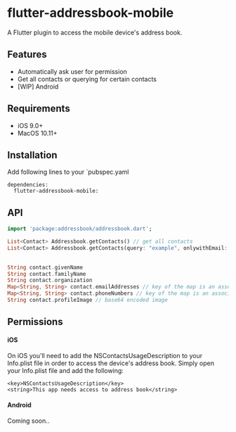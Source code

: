 # flutter-addressbook-mobile
A Flutter plugin to access the mobile device's address book.

## Features
* Automatically ask user for permission
* Get all contacts or querying for certain contacts
* [WIP] Android

## Requirements
* iOS 9.0+
* MacOS 10.11+

## Installation
Add following lines to your `pubspec.yaml
```
dependencies:
  flutter-addressbook-mobile:
```

## API
```dart
import 'package:addressbook/addressbook.dart';

List<Contact> Addressbook.getContacts() // get all contacts
List<Contact> Addressbook.getContacts(query: "example", onlywithEmail: true, profileImage: true) // querying contacts with given querystring which can be the fullname, organizationname or email address. If you want to return only contacts with a email address, set onlyWithEmail to true. If you want to return the contacts profil image, set to true. All arguments are optional
 

String contact.givenName
String contact.familyName
String contact.organization
Map<String, String> contact.emailAddresses // key of the map is an associated label of the address such as "private" or "job"
Map<String, String> contact.phoneNumbers // key of the map is an associated label of the number such as "private" or "home"
String contact.profileImage // base64 encoded image
```

## Permissions
#### iOS
On iOS you'll need to add the NSContactsUsageDescription to your Info.plist file in order to access the device's address book. Simply open your Info.plist file and add the following:
```
<key>NSContactsUsageDescription</key>
<string>This app needs access to address book</string>
```

#### Android
Coming soon..